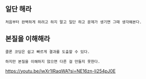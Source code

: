 ## 일단 해라
```
처음부터 완벽하게 하려고 하지 말고 일단 하고 문제가 생기면 그때 생각해본다.
```

## 본질을 이해해라
```
클론 코딩은 쉽고 빠르게 결과를 도출할 수 있다.

하지만 본질을 이해하지 않으면 다른 걸 만들지 못한다.
```

<https://youtu.be/iwXr1IRaqWA?si=NE16zn-Ii254pJ0E>

